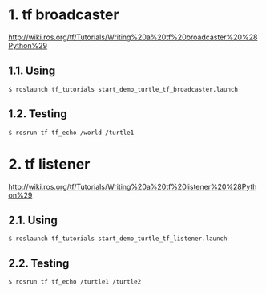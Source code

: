 # 1. tf broadcaster
http://wiki.ros.org/tf/Tutorials/Writing%20a%20tf%20broadcaster%20%28Python%29
## 1.1. Using
```
$ roslaunch tf_tutorials start_demo_turtle_tf_broadcaster.launch
```
## 1.2. Testing
```
$ rosrun tf tf_echo /world /turtle1
```

# 2. tf listener
http://wiki.ros.org/tf/Tutorials/Writing%20a%20tf%20listener%20%28Python%29
## 2.1. Using
```
$ roslaunch tf_tutorials start_demo_turtle_tf_listener.launch
```
## 2.2. Testing
```
$ rosrun tf tf_echo /turtle1 /turtle2
```
